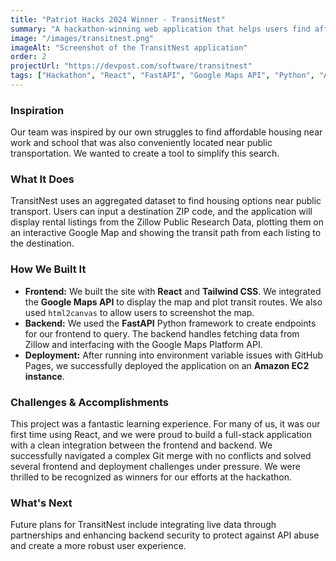 ```yaml
---
title: "Patriot Hacks 2024 Winner - TransitNest"
summary: "A hackathon-winning web application that helps users find affordable housing near public transportation by aggregating Zillow data and visualizing it on an interactive map."
image: "/images/transitnest.png"
imageAlt: "Screenshot of the TransitNest application"
order: 2
projectUrl: "https://devpost.com/software/transitnest"
tags: ["Hackathon", "React", "FastAPI", "Google Maps API", "Python", "AWS"]
---
```


### Inspiration

Our team was inspired by our own struggles to find affordable housing near work and school that was also conveniently located near public transportation. We wanted to create a tool to simplify this search.

### What It Does

TransitNest uses an aggregated dataset to find housing options near public transport. Users can input a destination ZIP code, and the application will display rental listings from the Zillow Public Research Data, plotting them on an interactive Google Map and showing the transit path from each listing to the destination.

### How We Built It

*   **Frontend:** We built the site with **React** and **Tailwind CSS**. We integrated the **Google Maps API** to display the map and plot transit routes. We also used `html2canvas` to allow users to screenshot the map.
*   **Backend:** We used the **FastAPI** Python framework to create endpoints for our frontend to query. The backend handles fetching data from Zillow and interfacing with the Google Maps Platform API.
*   **Deployment:** After running into environment variable issues with GitHub Pages, we successfully deployed the application on an **Amazon EC2 instance**.

### Challenges & Accomplishments

This project was a fantastic learning experience. For many of us, it was our first time using React, and we were proud to build a full-stack application with a clean integration between the frontend and backend. We successfully navigated a complex Git merge with no conflicts and solved several frontend and deployment challenges under pressure. We were thrilled to be recognized as winners for our efforts at the hackathon.

### What's Next

Future plans for TransitNest include integrating live data through partnerships and enhancing backend security to protect against API abuse and create a more robust user experience.